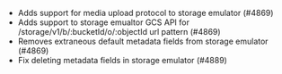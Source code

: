 - Adds support for media upload protocol to storage emulator (#4869)
- Adds support to storage emualtor GCS API for /storage/v1/b/:bucketId/o/:objectId url pattern (#4869)
- Removes extraneous default metadata fields from storage emulator (#4869)
- Fix deleting metadata fields in storage emulator (#4889)